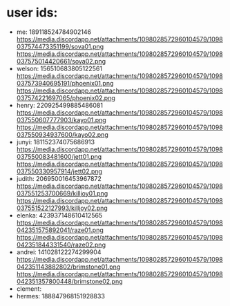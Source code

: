 # user ids:
- me: 189118524784902146
https://media.discordapp.net/attachments/1098028572960104579/1098037574473351199/sova01.png
https://media.discordapp.net/attachments/1098028572960104579/1098037575014420661/sova02.png
- welson: 156510683805122561
https://media.discordapp.net/attachments/1098028572960104579/1098037573940695191/phoenix01.png
https://media.discordapp.net/attachments/1098028572960104579/1098037574221697065/phoenix02.png
- henry: 220925499885486081
https://media.discordapp.net/attachments/1098028572960104579/1098037550607777903/kayo01.png
https://media.discordapp.net/attachments/1098028572960104579/1098037550934937600/kayo02.png
- junyi: 181152374075686913
https://media.discordapp.net/attachments/1098028572960104579/1098037550083481600/jett01.png
https://media.discordapp.net/attachments/1098028572960104579/1098037550330957914/jett02.png
- judith: 206950016453967872
https://media.discordapp.net/attachments/1098028572960104579/1098037551253700669/killjoy01.png
https://media.discordapp.net/attachments/1098028572960104579/1098037551522127993/killjoy02.png
- elenka: 423937148610412565
https://media.discordapp.net/attachments/1098028572960104579/1098042351575892041/raze01.png
https://media.discordapp.net/attachments/1098028572960104579/1098042351844331540/raze02.png
- andrei: 141028122274299904
https://media.discordapp.net/attachments/1098028572960104579/1098042351143882802/brimstone01.png
https://media.discordapp.net/attachments/1098028572960104579/1098042351357800448/brimstone02.png
- clement: 
- hermes: 188847968151928833